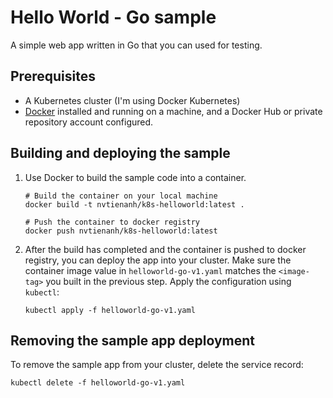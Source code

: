 # Hello World - Go sample
A simple web app written in Go that you can used for testing.

## Prerequisites
- A Kubernetes cluster (I'm using Docker Kubernetes)
- [Docker](https://www.docker.com) installed and running on a machine,
  and a Docker Hub or private repository account configured.
  
## Building and deploying the sample
1. Use Docker to build the sample code into a container. 

   ```shell
   # Build the container on your local machine
   docker build -t nvtienanh/k8s-helloworld:latest .

   # Push the container to docker registry
   docker push nvtienanh/k8s-helloworld:latest
   ```

1. After the build has completed and the container is pushed to docker registry, you
   can deploy the app into your cluster. Make sure the container image value
   in `helloworld-go-v1.yaml` matches the `<image-tag>` you built in the previous step. Apply
   the configuration using `kubectl`:

   ```shell
   kubectl apply -f helloworld-go-v1.yaml
   ```
## Removing the sample app deployment

To remove the sample app from your cluster, delete the service record:

```shell
kubectl delete -f helloworld-go-v1.yaml
```
